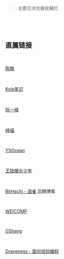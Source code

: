 ‍

> 主要见浏览器收藏栏

‍

‍

## 直属链接

‍

[陈皓](https://coolshell.cn/)

‍

[Kyle笔记](https://cyborg2077.github.io/categories/%E5%AD%A6%E4%B9%A0%E7%AC%94%E8%AE%B0/)

‍

[阮一峰](https://www.ruanyifeng.com/home.html)

‍

[梓喵](https://www.azimiao.com/)

‍

[YSOcean](https://www.cnblogs.com/ysocean)

‍

[王陆猪头少年](https://www.cnblogs.com/wkfvawl)

‍

[BitHachi - 语雀](https://www.yuque.com/bithachi) 后期博客

‍

[WEICOMP](https://weicomp.netlify.app/)

‍

[GShang](https://www.cnblogs.com/gshang)

‍

[Draveness - 面向信仰编程](https://draveness.me/#)

